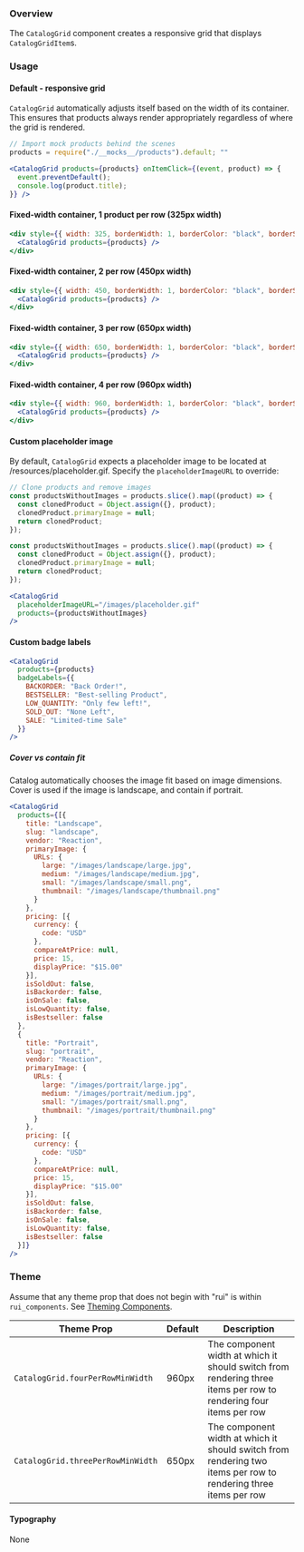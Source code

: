 ### Overview
The `CatalogGrid` component creates a responsive grid that displays `CatalogGridItem`s.

### Usage

#### Default - responsive grid
`CatalogGrid` automatically adjusts itself based on the width of its container. This ensures
that products always render appropriately regardless of where the grid is rendered.

```js noeditor
// Import mock products behind the scenes
products = require("./__mocks__/products").default; ""
```

```jsx
<CatalogGrid products={products} onItemClick={(event, product) => {
  event.preventDefault();
  console.log(product.title);
}} />
```

#### Fixed-width container, 1 product per row (325px width)

```jsx
<div style={{ width: 325, borderWidth: 1, borderColor: "black", borderStyle: "solid", margin: "0 auto" }}>
  <CatalogGrid products={products} />
</div>
```

#### Fixed-width container, 2 per row (450px width)

```jsx
<div style={{ width: 450, borderWidth: 1, borderColor: "black", borderStyle: "solid", margin: "0 auto" }}>
  <CatalogGrid products={products} />
</div>
```

#### Fixed-width container, 3 per row (650px width)

```jsx
<div style={{ width: 650, borderWidth: 1, borderColor: "black", borderStyle: "solid", margin: "0 auto" }}>
  <CatalogGrid products={products} />
</div>
```

#### Fixed-width container, 4 per row (960px width)

```jsx
<div style={{ width: 960, borderWidth: 1, borderColor: "black", borderStyle: "solid", margin: "0 auto" }}>
  <CatalogGrid products={products} />
</div>
```

#### Custom placeholder image
By default, `CatalogGrid` expects a placeholder image to be located at /resources/placeholder.gif.
Specify the `placeholderImageURL` to override:

```js static
// Clone products and remove images
const productsWithoutImages = products.slice().map((product) => {
  const clonedProduct = Object.assign({}, product);
  clonedProduct.primaryImage = null;
  return clonedProduct;
});
```

```jsx
const productsWithoutImages = products.slice().map((product) => {
  const clonedProduct = Object.assign({}, product);
  clonedProduct.primaryImage = null;
  return clonedProduct;
});

<CatalogGrid
  placeholderImageURL="/images/placeholder.gif"
  products={productsWithoutImages}
/>
```

#### Custom badge labels

```jsx
<CatalogGrid
  products={products}
  badgeLabels={{
    BACKORDER: "Back Order!",
    BESTSELLER: "Best-selling Product",
    LOW_QUANTITY: "Only few left!",
    SOLD_OUT: "None Left",
    SALE: "Limited-time Sale"
  }}
/>
```

##### Cover vs contain fit
Catalog automatically chooses the image fit based on image dimensions. Cover is used if the image is landscape, and contain if portrait.

```jsx
<CatalogGrid
  products={[{
    title: "Landscape",
    slug: "landscape",
    vendor: "Reaction",
    primaryImage: {
      URLs: {
        large: "/images/landscape/large.jpg",
        medium: "/images/landscape/medium.jpg",
        small: "/images/landscape/small.png",
        thumbnail: "/images/landscape/thumbnail.png"
      }
    },
    pricing: [{
      currency: {
        code: "USD"
      },
      compareAtPrice: null,
      price: 15,
      displayPrice: "$15.00"
    }],
    isSoldOut: false,
    isBackorder: false,
    isOnSale: false,
    isLowQuantity: false,
    isBestseller: false
  },
  {
    title: "Portrait",
    slug: "portrait",
    vendor: "Reaction",
    primaryImage: {
      URLs: {
        large: "/images/portrait/large.jpg",
        medium: "/images/portrait/medium.jpg",
        small: "/images/portrait/small.png",
        thumbnail: "/images/portrait/thumbnail.png"
      }
    },
    pricing: [{
      currency: {
        code: "USD"
      },
      compareAtPrice: null,
      price: 15,
      displayPrice: "$15.00"
    }],
    isSoldOut: false,
    isBackorder: false,
    isOnSale: false,
    isLowQuantity: false,
    isBestseller: false
  }]}
/>
```

### Theme

Assume that any theme prop that does not begin with "rui" is within `rui_components`. See [Theming Components](./#!/Theming%20Components).

| Theme Prop                         | Default     | Description                                                                              |
| ---------------------------------- | ----------- | ---------------------------------------------------------------------------------------- |
| `CatalogGrid.fourPerRowMinWidth` | 960px | The component width at which it should switch from rendering three items per row to rendering four items per row |
| `CatalogGrid.threePerRowMinWidth` | 650px | The component width at which it should switch from rendering two items per row to rendering three items per row |

#### Typography

None
